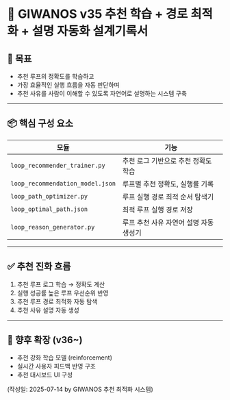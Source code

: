 # 🧠 GIWANOS v35 추천 학습 + 경로 최적화 + 설명 자동화 설계기록서

## 🎯 목표
- 추천 루프의 정확도를 학습하고
- 가장 효율적인 실행 흐름을 자동 판단하며
- 추천 사유를 사람이 이해할 수 있도록 자연어로 설명하는 시스템 구축

---

## 📦 핵심 구성 요소

| 모듈 | 기능 |
|------|------|
| `loop_recommender_trainer.py` | 추천 로그 기반으로 추천 정확도 학습 |
| `loop_recommendation_model.json` | 루프별 추천 정확도, 실행률 기록 |
| `loop_path_optimizer.py` | 루프 실행 경로 최적 순서 탐색기 |
| `loop_optimal_path.json` | 최적 루프 실행 경로 저장 |
| `loop_reason_generator.py` | 루프 추천 사유 자연어 설명 자동 생성기 |

---

## ✅ 추천 진화 흐름

1. 추천 루프 로그 학습 → 정확도 계산
2. 실행 성공률 높은 루프 우선순위 반영
3. 추천 루프 경로 최적화 자동 탐색
4. 추천 사유 설명 자동 생성

---

## 🔮 향후 확장 (v36~)

- 추천 강화 학습 모델 (reinforcement)
- 실시간 사용자 피드백 반영 구조
- 추천 대시보드 UI 구성

(작성일: 2025-07-14 by GIWANOS 추천 최적화 시스템)